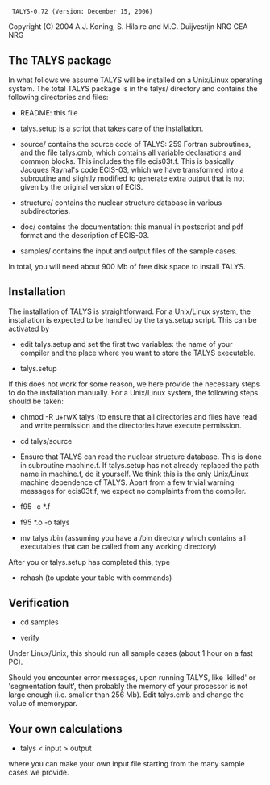      TALYS-0.72 (Version: December 15, 2006)

 Copyright (C) 2004  A.J. Koning, S. Hilaire and M.C. Duijvestijn
                         NRG          CEA              NRG

The TALYS package
-----------------

In what follows we assume TALYS will be installed on a Unix/Linux 
operating system. The total TALYS package is in the talys/ directory and 
contains the following directories and files:

- README: this file

- talys.setup is a script that takes care of the installation.

- source/ contains the source code of TALYS: 259 Fortran subroutines, and the 
  file talys.cmb, which contains all variable declarations and common blocks.
  This includes the file ecis03t.f. This is basically Jacques Raynal's code 
  ECIS-03, which we have transformed into a subroutine and slightly modified 
  to generate extra output that is not given by the original version of ECIS.

- structure/ contains the nuclear structure database in various subdirectories. 

- doc/ contains the documentation: this manual in postscript and pdf format and 
  the description of ECIS-03.

- samples/ contains the input and output files of the sample cases.

In total, you will need about 900 Mb of free disk space to install TALYS.

Installation
------------

The installation of TALYS is straightforward.
For a Unix/Linux system, the installation is expected to be handled by the 
talys.setup script. This can be activated by

- edit talys.setup and set the first two variables: the name of your compiler 
  and the place where you want to store the TALYS executable.

- talys.setup

If this does not work for some reason, we here provide the necessary steps to 
do the installation manually. For a Unix/Linux system, the following steps 
should be taken:

- chmod -R u+rwX talys 
  (to ensure that all directories and files have read and write permission and 
  the directories have execute permission. 

- cd talys/source

- Ensure that TALYS can read the nuclear structure database. This is done
  in subroutine machine.f. If talys.setup has not already replaced the path 
  name in machine.f, do it yourself. We think this is the only Unix/Linux 
  machine dependence of TALYS. Apart from a few trivial warning messages for 
  ecis03t.f, we expect no complaints from the compiler. 

- f95 -c *.f

- f95 *.o -o talys

- mv talys /bin 
  (assuming you have a /bin directory which contains all executables that can 
  be called from any working directory)

After you or talys.setup has completed this, type

- rehash
  (to update your table with commands)

Verification
------------

- cd samples

- verify

Under Linux/Unix, this should run all sample cases (about 1 hour on
a fast PC).

Should you encounter error messages, upon running TALYS, like 'killed' or
'segmentation fault', then probably the memory of your processor is not large
enough (i.e. smaller than 256 Mb). Edit talys.cmb and change the value of 
memorypar.

Your own calculations
---------------------

- talys < input > output

where you can make your own input file starting from the many sample cases
we provide.
